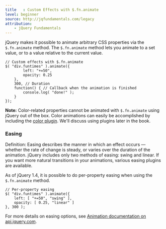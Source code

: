 ```yaml
---
title   : Custom Effects with $.fn.animate
level: beginner
source: http://jqfundamentals.com/legacy
attribution:
    - jQuery Fundamentals
---
```

jQuery makes it possible to animate arbitrary CSS properties via the
`$.fn.animate` method. The `$.fn.animate` method lets you animate to a set
value, or to a value relative to the current value.

```
// Custom effects with $.fn.animate
$( "div.funtimes" ).animate({
		left: "+=50",
		opacity: 0.25
	},
	300, // Duration
	function() { // Callback when the animation is finished
		console.log( "done!" );
	}
});
```

**Note:** Color-related properties cannot be animated with `$.fn.animate` using jQuery
out of the box. Color animations can easily be accomplished by including the
[color plugin](http://github.com/jquery/jquery-color). We'll discuss using
plugins later in the book.

### Easing

Definition: Easing describes the manner in which an effect occurs — whether
the rate of change is steady, or varies over the duration of the animation.
jQuery includes only two methods of easing: swing and linear. If you want more
natural transitions in your animations, various easing plugins are available.

As of jQuery 1.4, it is possible to do per-property easing when using the
`$.fn.animate` method.

```
// Per-property easing
$( "div.funtimes" ).animate({
	left: [ "+=50", "swing" ],
	opacity: [ 0.25, "linear" ]
}, 300 );
```

For more details on easing options, see
[Animation documentation on api.jquery.com](http://api.jquery.com/animate/).
